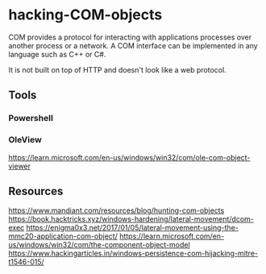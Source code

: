 # hacking-COM-objects
COM provides a protocol for interacting with applications processes over another process or a network. A COM interface can be implemented in any language such as C++ or C#.

It is not built on top of HTTP and doesn't look like a web protocol.
## Tools
### Powershell
### OleView
https://learn.microsoft.com/en-us/windows/win32/com/ole-com-object-viewer

## Resources
https://www.mandiant.com/resources/blog/hunting-com-objects
https://book.hacktricks.xyz/windows-hardening/lateral-movement/dcom-exec
https://enigma0x3.net/2017/01/05/lateral-movement-using-the-mmc20-application-com-object/
https://learn.microsoft.com/en-us/windows/win32/com/the-component-object-model
https://www.hackingarticles.in/windows-persistence-com-hijacking-mitre-t1546-015/
